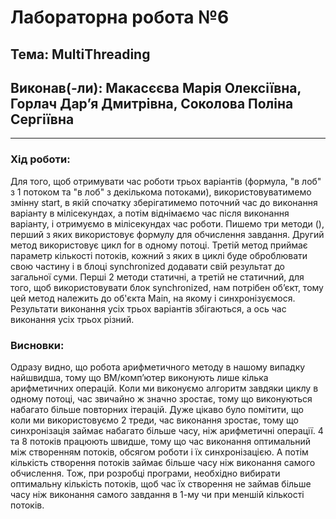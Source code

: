 # Лабораторна робота №6
## Тема: MultiThreading
## Виконав(-ли): Макасєєва Марія Олексіївна, Горлач Дарʼя Дмитрівна, Соколова Поліна Сергіївна
---
### **Хід роботи:**
Для того, щоб отримувати час роботи трьох варіантів (формула, "в лоб" з 1 потоком та "в лоб" з декількома потоками), використовуватимемо змінну start, в якій спочатку зберігатимемо поточний час до виконання варіанту в мілісекундах, а потім віднімаємо час після виконання варіанту, і отримуємо в мілісекундах час роботи.
Пишемо три методи (), перший з яких використовує формулу для обчислення завдання. Другий метод використовує цикл for в одному потоці. Третій метод приймає параметр кількості потоків, кожний з яких в циклі буде оброблювати свою частину і в блоці synchronized додавати свій результат до загальної суми. 
Перші 2 методи статичні, а третій не статичний, для того, щоб використовувати блок synchronized, нам потрібен обʼєкт, тому цей метод належить до об'єкта Main, на якому і синхронізуємося.
Результати виконання усіх трьох варіантів збігаються, а ось час виконання усіх трьох різний. 

### **Висновки:** 
Одразу видно, що робота арифметичного методу в нашому випадку найшвидша, тому що ВМ/компʼютер виконують лише кілька арифметичних операцій. Коли ми виконуємо алгоритм завдяки циклу в одному потоці, час звичайно ж значно зростає, тому що виконуються набагато більше повторних ітерацій. 
Дуже цікаво було помітити, що коли ми використовуємо 2 треди, час виконання зростає, тому що синхронізація займає набагато більше часу, ніж арифметичні операції. 4 та 8 потоків працюють швидше, тому що час виконання оптимальний між створенням потоків, обсягом роботи і їх синхронізацією. А потім кількість створення потоків займає більше часу ніж виконання самого обчислення. Тож, при розробці програми, необхідно вибирати оптимальну кількість потоків, щоб час їх створення не займав більше часу ніж виконання самого завдання в 1-му чи при меншій кількості потоків.  
```
